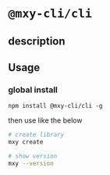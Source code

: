 # `@mxy-cli/cli`

## description

## Usage

### global install

`npm install @mxy-cli/cli -g`

then use like the below

```bash
# create library
mxy create

# show version
mxy --version
```
